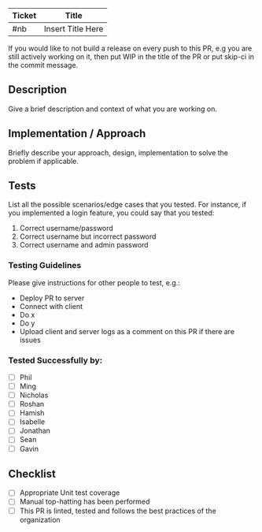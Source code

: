| Ticket | Title             |
| ------ | ----------------- |
| #nb    | Insert Title Here |

If you would like to not build a release on every push to this PR, e.g you are still actively working on it, then put WIP in the title of the PR or put skip-ci in the commit message. 

## Description

Give a brief description and context of what you are working on.

## Implementation / Approach

Briefly describe your approach, design, implementation to solve the problem if applicable.

## Tests

List all the possible scenarios/edge cases that you tested. For instance, if you implemented a login feature, you could say that you tested:
1. Correct username/password
2. Correct username but incorrect password
3. Correct username and admin password

### Testing Guidelines

Please give instructions for other people to test, e.g.: 
- Deploy PR to server
- Connect with client
- Do x 
- Do y
- Upload client and server logs as a comment on this PR if there are issues

### Tested Successfully by:
- [ ] Phil
- [ ] Ming
- [ ] Nicholas
- [ ] Roshan
- [ ] Hamish
- [ ] Isabelle
- [ ] Jonathan
- [ ] Sean
- [ ] Gavin

## Checklist

- [ ] Appropriate Unit test coverage
- [ ] Manual top-hatting has been performed
- [ ] This PR is linted, tested and follows the best practices of the organization
